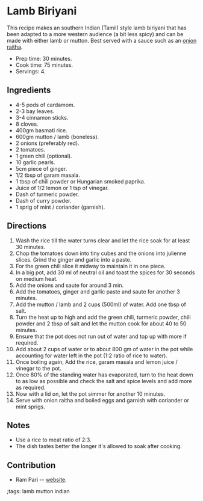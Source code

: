 # Lamb Biriyani

This recipe makes an southern Indian (Tamil) style lamb biriyani that has been
adapted to a more western audience (a bit less spicy) and can be made with
either lamb or mutton. Best served with a sauce such as an
[onion raitha](onion-raitha).

- Prep time: 30 minutes.
- Cook time: 75 minutes.
- Servings: 4.

## Ingredients

- 4-5 pods of cardamom.
- 2-3 bay leaves.
- 3-4 cinnamon sticks.
- 8 cloves.
- 400gm basmati rice.
- 600gm mutton / lamb (boneless).
- 2 onions (preferably red).
- 2 tomatoes.
- 1 green chili (optional).
- 10 garlic pearls.
- 5cm piece of ginger.
- 1/2 tbsp of garam masala.
- 1 tbsp of chili powder or Hungarian smoked paprika.
- Juice of 1/2 lemon or 1 tsp of vinegar.
- Dash of turmeric powder.
- Dash of curry powder.
- 1 sprig of mint / coriander (garnish).

## Directions

1. Wash the rice till the water turns clear and let the rice soak for at least
   30 minutes.
2. Chop the tomatoes down into tiny cubes and the onions into julienne slices.
   Grind the ginger and garlic into a paste.
3. For the green chili slice it midway to maintain it in one piece.
4. In a big pot, add 30 ml of neutral oil and toast the spices for 30 seconds on
   medium heat.
5. Add the onions and saute for around 3 min.
6. Add the tomatoes, ginger and garlic paste and saute for another 3 minutes.
7. Add the mutton / lamb and 2 cups (500ml) of water. Add one tbsp of salt.
8. Turn the heat up to high and add the green chili, turmeric powder, chili
   powder and 2 tbsp of salt and let the mutton cook for about 40 to 50 minutes.
9. Ensure that the pot does not run out of water and top up with more if
   required.
10. Add about 2 cups of water or to about 800 gm of water in the pot while
    accounting for water left in the pot (1:2 ratio of rice to water).
11. Once boiling again, Add the rice, garam masala and lemon juice / vinegar to
    the pot.
12. Once 80% of the standing water has evaporated, turn to the heat down to as
    low as possible and check the salt and spice levels and add more as
    required.
13. Now with a lid on, let the pot simmer for another 10 minutes.
14. Serve with onion raitha and boiled eggs and garnish with coriander or mint
    sprigs.

## Notes

- Use a rice to meat ratio of 2:3.
- The dish tastes better the longer it's allowed to soak after cooking.

## Contribution

- Ram Pari -- [website](https://github.com/ramkpari).

;tags: lamb mutton indian
